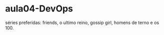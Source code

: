 # aula04-DevOps
séries preferidas: friends,  o ultimo reino, gossip girl, homens de terno e os 100.

